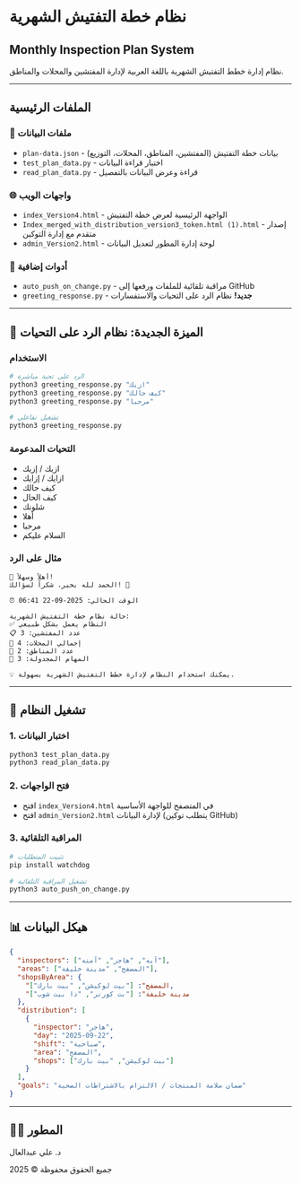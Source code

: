 # نظام خطة التفتيش الشهرية
## Monthly Inspection Plan System

نظام إدارة خطط التفتيش الشهرية باللغة العربية لإدارة المفتشين والمحلات والمناطق.

---

## الملفات الرئيسية

### 📄 ملفات البيانات
- `plan-data.json` - بيانات خطة التفتيش (المفتشين، المناطق، المحلات، التوزيع)
- `test_plan_data.py` - اختبار قراءة البيانات
- `read_plan_data.py` - قراءة وعرض البيانات بالتفصيل

### 🌐 واجهات الويب
- `index_Version4.html` - الواجهة الرئيسية لعرض خطة التفتيش
- `Index_merged_with_distribution_version3_token.html (1).html` - إصدار متقدم مع إدارة التوكين
- `admin_Version2.html` - لوحة إدارة المطور لتعديل البيانات

### 🔧 أدوات إضافية
- `auto_push_on_change.py` - مراقبة تلقائية للملفات ورفعها إلى GitHub
- `greeting_response.py` - **جديد!** نظام الرد على التحيات والاستفسارات

---

## 🎯 الميزة الجديدة: نظام الرد على التحيات

### الاستخدام
```bash
# الرد على تحية مباشرة
python3 greeting_response.py "ازيك"
python3 greeting_response.py "كيف حالك"
python3 greeting_response.py "مرحبا"

# تشغيل تفاعلي
python3 greeting_response.py
```

### التحيات المدعومة
- ازيك / إزيك
- ازايك / إزايك  
- كيف حالك
- كيف الحال
- شلونك
- أهلا
- مرحبا
- السلام عليكم

### مثال على الرد
```
🌟 أهلاً وسهلاً! 
الحمد لله بخير، شكراً لسؤالك! 💙

⏰ الوقت الحالي: 2025-09-22 06:41

حالة نظام خطة التفتيش الشهرية:
✅ النظام يعمل بشكل طبيعي
📋 عدد المفتشين: 3
🏪 إجمالي المحلات: 4
📍 عدد المناطق: 2
📅 المهام المجدولة: 3

💡 يمكنك استخدام النظام لإدارة خطط التفتيش الشهرية بسهولة.
```

---

## 🚀 تشغيل النظام

### 1. اختبار البيانات
```bash
python3 test_plan_data.py
python3 read_plan_data.py
```

### 2. فتح الواجهات
- افتح `index_Version4.html` في المتصفح للواجهة الأساسية
- افتح `admin_Version2.html` لإدارة البيانات (يتطلب توكين GitHub)

### 3. المراقبة التلقائية
```bash
# تثبيت المتطلبات
pip install watchdog

# تشغيل المراقبة التلقائية
python3 auto_push_on_change.py
```

---

## 📊 هيكل البيانات

```json
{
  "inspectors": ["آيه", "هاجر", "آمنه"],
  "areas": ["المصفح", "مدينة خليفة"],
  "shopsByArea": {
    "المصفح": ["بيت لوكيشن", "بيت بارك"],
    "مدينة خليفة": ["بت كورنر", "ذا بيت شوب"]
  },
  "distribution": [
    {
      "inspector": "هاجر",
      "day": "2025-09-22",
      "shift": "صباحية",
      "area": "المصفح",
      "shops": ["بيت لوكيشن", "بيت بارك"]
    }
  ],
  "goals": "ضمان سلامة المنتجات / الالتزام بالاشتراطات الصحية"
}
```

---

## 👨‍💻 المطور
د. علي عبدالعال

جميع الحقوق محفوظة © 2025